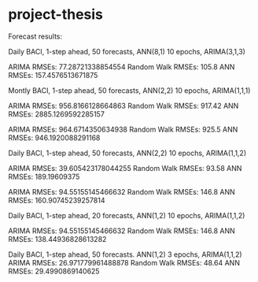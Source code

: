 # project-thesis



Forecast results:

Daily BACI, 1-step ahead, 50 forecasts, ANN(8,1) 10 epochs, ARIMA(3,1,3)

ARIMA RMSEs: 77.28721338854554
Random Walk RMSEs: 105.8
ANN RMSEs: 157.4576513671875


Montly BACI, 1-step ahead, 50 forecasts, ANN(2,2) 10 epochs, ARIMA(1,1,1)

ARIMA RMSEs: 956.8166128664863
Random Walk RMSEs: 917.42
ANN RMSEs: 2885.1269592285157

ARIMA RMSEs: 964.6714350634938
Random Walk RMSEs: 925.5
ANN RMSEs: 946.1920088291168



Daily BACI, 1-step ahead, 50 forecasts, ANN(2,2) 10 epochs, ARIMA(1,1,2)

ARIMA RMSEs: 39.605423178044255
Random Walk RMSEs: 93.58
ANN RMSEs: 189.19609375

ARIMA RMSEs: 94.55155145466632
Random Walk RMSEs: 146.8
ANN RMSEs: 160.90745239257814


Daily BACI, 1-step ahead, 20 forecasts, ANN(1,2) 10 epochs, ARIMA(1,1,2)

ARIMA RMSEs: 94.55155145466632
Random Walk RMSEs: 146.8
ANN RMSEs: 138.44936828613282



Daily BACI, 1-step ahead, 50 forecasts. ANN(1,2) 3 epochs, ARIMA(1,1,2)
ARIMA RMSEs: 26.971779961488878
Random Walk RMSEs: 48.64
ANN RMSEs: 29.4990869140625
